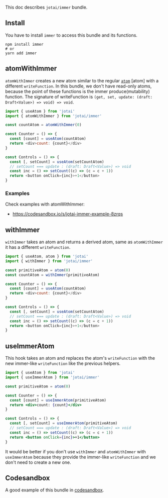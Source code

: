 This doc describes `jotai/immer` bundle.

## Install

You have to install `immer` to access this bundle and its functions.

```
npm install immer
# or
yarn add immer
```

## atomWithImmer

`atomWithImmer` creates a new atom similar to the regular [`atom`](../api/core.md#atom) [atom] with a different `writeFunction`. In this bundle, we don't have read-only atoms, because the point of these functions is the immer produce(mutability) function.
The signature of writeFunction is `(get, set, update: (draft: Draft<Value>) => void) => void`.

```js
import { useAtom } from 'jotai'
import { atomWithImmer } from 'jotai/immer'

const countAtom = atomWithImmer(0)

const Counter = () => {
  const [count] = useAtom(countAtom)
  return <div>count: {count}</div>
}

const Controls = () => {
  const [, setCount] = useAtom(setCountAtom)
  // setCount === update : (draft: Draft<Value>) => void
  const inc = () => setCount((c) => (c = c + 1))
  return <button onClick={inc}>+1</button>
}
```

### Examples

Check examples with atomWithImmer:

- https://codesandbox.io/s/jotai-immer-example-8zrqs

## withImmer

`withImmer` takes an atom and returns a derived atom, same as `atomWithImmer` it has a different `writeFunction`.

```js
import { useAtom, atom } from 'jotai'
import { withImmer } from 'jotai/immer'

const primitiveAtom = atom(0)
const countAtom = withImmer(primitiveAtom)

const Counter = () => {
  const [count] = useAtom(countAtom)
  return <div>count: {count}</div>
}

const Controls = () => {
  const [, setCount] = useAtom(setCountAtom)
  // setCount === update : (draft: Draft<Value>) => void
  const inc = () => setCount((c) => (c = c + 1))
  return <button onClick={inc}>+1</button>
}
```

## useImmerAtom

This hook takes an atom and replaces the atom's `writeFunction` with the new immer-like `writeFunction` like the previous helpers.

```jsx
import { useAtom } from 'jotai'
import { useImmerAtom } from 'jotai/immer'

const primitiveAtom = atom(0)

const Counter = () => {
  const [count] = useImmerAtom(primitiveAtom)
  return <div>count: {count}</div>
}

const Controls = () => {
  const [, setCount] = useImmerAtom(primitiveAtom)
  // setCount === update : (draft: Draft<Value>) => void
  const inc = () => setCount((c) => (c = c + 1))
  return <button onClick={inc}>+1</button>
}
```

It would be better if you don't use `withImmer` and `atomWithImmer` with `useImmerAtom` because they provide the immer-like `writeFunction` and we don't need to create a new one.

## Codesandbox

A good example of this bundle in [codesandbox](https://codesandbox.io/s/immer-jotai-doc-ms9pv?file=/src/App.tsx).
